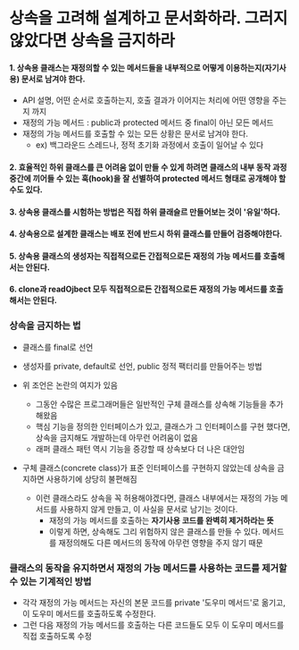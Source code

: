 # 상속을 고려해 설계하고 문서화하라. 그러지 않았다면 상속을 금지하라

#### 1. 상속용 클래스는 재정의할 수 있는 메서드들을 내부적으로 어떻게 이용하는지(자기사용) 문서로 남겨야 한다.
- API 설명, 어떤 순서로 호출하는지, 호출 결과가 이어지는 처리에 어떤 영향을 주는지 까지
- 재정의 가능 메서드 : public과 protected 메서드 중 final이 아닌 모든 메서드
- 재정의 가능 메서드를 호출할 수 있는 모든 상황은 문서로 남겨야 한다.
  - ex) 백그라운드 스레드나, 정적 초기화 과정에서 호출이 일어날 수 있다

#### 2. 효율적인 하위 클래스를 큰 어려움 없이 만들 수 있게 하려면 클래스의 내부 동작 과정 중간에 끼어들 수 있는 훅(hook)을 잘 선별하여 protected 메서드 형태로 공개해야 할 수도 있다.
#### 3. 상속용 클래스를 시험하는 방법은 직접 하위 클래슬르 만들어보는 것이 '유일'하다.
#### 4. 상속용으로 설계한 클래스는 배포 전에 반드시 하위 클래스를 만들어 검증해야한다.
#### 5. 상속용 클래스의 생성자는 직접적으로든 간접적으로든 재정의 가능 메서드를 호출해서는 안된다.
#### 6. clone과 readOjbect 모두 직접적으로든 간접적으로든 재정의 가능 메서드를 호출해서는 안된다.

### 상속을 금지하는 법
- 클래스를 final로 선언
- 생성자를 private, default로 선언, public 정적 팩터리를 만들어주는 방법 
- 위 조언은 논란의 여지가 있음
  - 그동안 수많은 프로그래머들은 일반적인 구체 클래스를 상속해 기능들을 추가해왔음
  - 핵심 기능을 정의한 인터페이스가 있고, 클래스가 그 인터페이스를 구현 했다면, 상속을 금지해도 개발하는데 아무런 어려움이 없음
  - 래퍼 클래스 패턴 역시 기능을 증강할 때 상속보다 더 나은 대안임
  
- 구체 클래스(concrete class)가 표준 인터페이스를 구현하지 않았는데 상속을 금지하면 사용하기에 상당히 불편해짐
  - 이런 클래스라도 상속을 꼭 허용해야겠다면, 클래스 내부에서는 재정의 가능 메서드를 사용하지 않게 만들고, 이 사실을 문서로 남기는 것이다.
    - 재정의 가능 메서드를 호출하는 **자기사용 코드를 완벽히 제거하라는 뜻**
    - 이렇게 하면, 상속해도 그리 위험하지 않은 클래스를 만들 수 있다. 메서드를 재정의해도 다른 메서드의 동작에 아무런 영향을 주지 않기 때문

### 클래스의 동작을 유지하면서 재정의 가능 메서드를 사용하는 코드를 제거할 수 있는 기계적인 방법
- 각각 재정의 가능 메서드는 자신의 본문 코드를 private '도우미 메서드'로 옮기고, 이 도우미 메서드를 호출하도록 수정한다.
- 그런 다음 재정의 가능 메서드를 호출하는 다른 코드들도 모두 이 도우미 메서드를 직접 호출하도록 수정